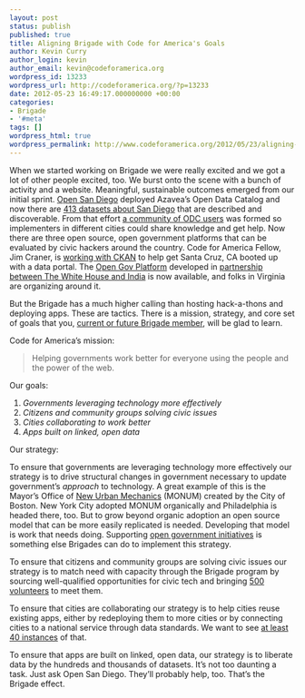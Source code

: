 ```yaml
---
layout: post
status: publish
published: true
title: Aligning Brigade with Code for America's Goals
author: Kevin Curry
author_login: kevin
author_email: kevin@codeforamerica.org
wordpress_id: 13233
wordpress_url: http://codeforamerica.org/?p=13233
date: 2012-05-23 16:49:17.000000000 +00:00
categories:
- Brigade
- '#meta'
tags: []
wordpress_html: true
wordpress_permalink: http://www.codeforamerica.org/2012/05/23/aligning-brigade-with-code-for-americas-goals/
---
```


<p>When we started working on Brigade we were really excited and we got a lot of other people excited, too. We burst onto the scene with a bunch of activity and a website. Meaningful, sustainable outcomes emerged from our initial sprint. <a href="http://opensandiego.org" title="Open San Diego home">Open San Diego</a> deployed Azavea’s Open Data Catalog and now there are <a href="http://catalog.opensandiego.org" title="OSD's catalog">413 datasets about San Diego</a> that are described and discoverable. From that effort <a href="https://groups.google.com/forum/?fromgroups#!forum/opendatacatalog-user" title="ODC Google Group">a community of ODC users</a> was formed so implementers in different cities could share knowledge and get help. Now there are three open source, open government platforms that can be evaluated by civic hackers around the country. Code for America Fellow, Jim Craner, is <a href="http://brigade.codeforamerica.org/applications/16" title="brigade app page for ckan">working with CKAN</a> to help get Santa Cruz, CA booted up with a data portal. The <a href="https://github.com/opengovplatform/opengovplatform" title="github repo">Open Gov Platform</a> developed in <a href="http://ogpl.gov.in/US-India-Open-Government-Platform-Launched" title="news announcement on opengovplatform.org">partnership between The White House and India</a> is now available, and folks in Virginia are organizing around it.</p>
<p>But the Brigade has a much higher calling than hosting hack-a-thons and deploying apps. These are tactics. There is a mission, strategy, and core set of goals that you, <a href="http://brigade.codeforamerica.org/users/sign_up" title="Sign Up with Brigade">current or future Brigade member</a>, will be glad to learn.</p>
<p>Code for America’s mission:</p>
<blockquote><p>Helping governments work better for everyone using the people and the power of the web.</p></blockquote>
<p>Our goals:</p>
<ol>
<li><em>Governments leveraging technology more effectively</em></li>
<li><em>Citizens and community groups solving civic issues</em></li>
<li><em>Cities collaborating to work better</em></li>
<li><em>Apps built on linked, open data</em></li>
</ol>
<p>Our strategy:</p>
<p>To ensure that governments are leveraging technology more effectively our strategy is to drive structural changes in government necessary to update government’s <em>approach</em> to technology. A great example of this is the Mayor’s Office of <a href="http://www.newurbanmechanics.org/" title="new urban mechanics home">New Urban Mechanics</a> (MONUM) created by the City of Boston. New York City adopted MONUM organically and Philadelphia is headed there, too. But to grow beyond organic adoption an open source model that can be more easily replicated is needed. Developing that model is work that needs doing. Supporting <a href="http://opengovernmentinitiative.org" title="open gov initiative home">open government initiatives</a> is something else Brigades can do to implement this strategy.</p>
<p>To ensure that citizens and community groups are solving civic issues our strategy is to match need with capacity through the Brigade program by sourcing well-qualified opportunities for civic tech and bringing <a href="http://brigade.codeforamerica.org/users" title="brigade users">500 volunteers</a> to meet them.</p>
<p>To ensure that cities are collaborating our strategy is to help cities reuse existing apps, either by redeploying them to more cities or by connecting cities to a national service through data standards. We want to see <a href="http://brigade.codeforamerica.org/applications" title="brigade apps">at least 40 instances</a> of that.</p>
<p>To ensure that apps are built on linked, open data, our strategy is to liberate data by the hundreds and thousands of datasets. It’s not too daunting a task. Just ask Open San Diego. They’ll probably help, too. That’s the Brigade effect.</p>
